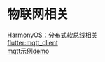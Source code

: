 #   物联网相关  <br/>
   [ HarmonyOS：分布式软总线相关 ]( https://developer.harmonyos.com/cn/docs/documentation/doc-guides/harmonyos-features-0000000000011907 )    <br/>
   [ flutter:mqtt_client ]( https://github.com/shamblett/mqtt_client )    <br/>
   [ mqtt示例demo ]( https://github.com/pheromone/Flutter_learn_demo/tree/master/%E5%85%B6%E4%BB%96/%E6%A1%88%E4%BE%8B/animation_go )    <br/>

